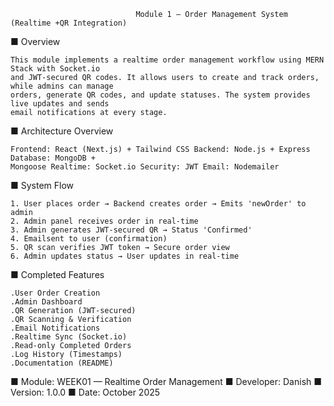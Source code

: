                                 Module 1 — Order Management System (Realtime +QR Integration)


■ Overview

    This module implements a realtime order management workflow using MERN Stack with Socket.io
    and JWT-secured QR codes. It allows users to create and track orders, while admins can manage
    orders, generate QR codes, and update statuses. The system provides live updates and sends
    email notifications at every stage.



■ Architecture Overview

    Frontend: React (Next.js) + Tailwind CSS Backend: Node.js + Express Database: MongoDB +
    Mongoose Realtime: Socket.io Security: JWT Email: Nodemailer


■ System Flow

    1. User places order → Backend creates order → Emits 'newOrder' to admin 
    2. Admin panel receives order in real-time 
    3. Admin generates JWT-secured QR → Status 'Confirmed' 
    4. Emailsent to user (confirmation) 
    5. QR scan verifies JWT token → Secure order view
    6. Admin updates status → User updates in real-time



■ Completed Features 

    .User Order Creation 
    .Admin Dashboard 
    .QR Generation (JWT-secured) 
    .QR Scanning & Verification 
    .Email Notifications 
    .Realtime Sync (Socket.io) 
    .Read-only Completed Orders 
    .Log History (Timestamps) 
    .Documentation (README) 




■ Module: WEEK01 — Realtime Order Management
■ Developer: Danish
■ Version: 1.0.0
■ Date: October 2025
